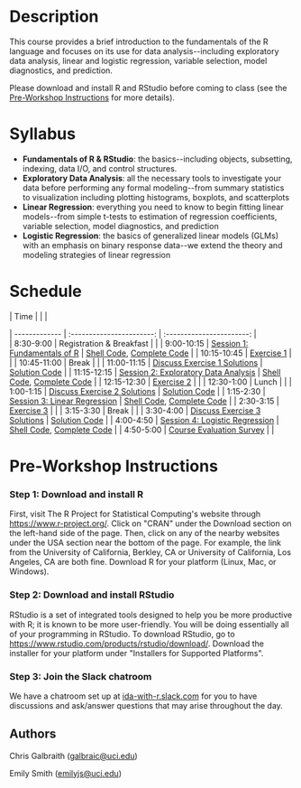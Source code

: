 # Description
This course provides a brief introduction to the fundamentals of the R language and focuses on its use for data analysis--including exploratory data analysis, linear and logistic regression, variable selection, model diagnostics, and prediction.

Please download and install R and RStudio before coming to class (see the [Pre-Workshop Instructions](#Instructions) for more details).


# Syllabus
* **Fundamentals of R & RStudio**: the basics--including objects, subsetting, indexing, data I/O, and control structures.
* **Exploratory Data Analysis**: all the necessary tools to investigate your data before performing any formal modeling--from summary statistics to visualization including plotting histograms, boxplots, and scatterplots
* **Linear Regression**: everything you need to know to begin fitting linear models--from simple t-tests to estimation of regression coefficients, variable selection, model diagnostics, and prediction
* **Logistic Regression**: the basics of generalized linear models (GLMs) with an emphasis on binary response data--we extend the theory and modeling strategies of linear regression



# Schedule
| 	   Time	    |           				|							|

| ------------- | :-----------------------:	| :-----------------------: |   
| 	8:30-9:00  	| Registration & Breakfast	|							|
| 	9:00-10:15	| [Session 1: Fundamentals of R](http://ucidatascienceinitiative.github.io/IDA-with-R/IDA-with-R_Session_1.html)			| [Shell Code](https://github.com/UCIDataScienceInitiative/IDA-with-R/blob/master/IDA-with-R_Session_1_shell.R), [Complete Code](https://github.com/UCIDataScienceInitiative/IDA-with-R/blob/master/IDA-with-R_Session_1_complete.R) |
| 	10:15-10:45	| [Exercise 1](http://ucidatascienceinitiative.github.io//IDA-with-R/Exercises/IDA-with-R_Exercise_1.html)					| |
| 	10:45-11:00	| Break						| |
| 	11:00-11:15	| [Discuss Exercise 1 Solutions](http://ucidatascienceinitiative.github.io//IDA-with-R/Solutions/IDA-with-R_Exercise_1_Solutions.html) | [Solution Code](https://github.com/UCIDataScienceInitiative/IDA-with-R/blob/master/Solutions/Exercise_1.R)   |
|   11:15-12:15 | [Session 2: Exploratory Data Analysis](http://ucidatascienceinitiative.github.io/IDA-with-R/IDA-with-R_Session_2.html) 	| [Shell Code](https://github.com/UCIDataScienceInitiative/IDA-with-R/blob/master/IDA-with-R_Session_2_shell.R), [Complete Code](https://github.com/UCIDataScienceInitiative/IDA-with-R/blob/master/IDA-with-R_Session_2_complete.R) |
| 	12:15-12:30	| [Exercise 2](http://ucidatascienceinitiative.github.io//IDA-with-R/Exercises/IDA-with-R_Exercise_2.html)					| |
| 	12:30-1:00 	| Lunch						| |
| 	1:00-1:15 	|  [Discuss Exercise 2 Solutions](http://ucidatascienceinitiative.github.io//IDA-with-R/Solutions/IDA-with-R_Exercise_2_Solutions.html) | [Solution Code](https://github.com/UCIDataScienceInitiative/IDA-with-R/blob/master/Solutions/Exercise_2.R)   |
| 	1:15-2:30	| [Session 3: Linear Regression](http://ucidatascienceinitiative.github.io/IDA-with-R/IDA-with-R_Session_3.html)			| [Shell Code](https://github.com/UCIDataScienceInitiative/IDA-with-R/blob/master/IDA-with-R_Session_3_shell.R), [Complete Code](https://github.com/UCIDataScienceInitiative/IDA-with-R/blob/master/IDA-with-R_Session_3_complete.R) |
| 	2:30-3:15	| [Exercise 3](http://ucidatascienceinitiative.github.io//IDA-with-R/Exercises/IDA-with-R_Exercise_3.html)					| |
| 	3:15-3:30	| Break						| |
| 	3:30-4:00	| [Discuss Exercise 3 Solutions](http://ucidatascienceinitiative.github.io//IDA-with-R/Solutions/IDA-with-R_Exercise_3_Solutions.html) | [Solution Code](https://github.com/UCIDataScienceInitiative/IDA-with-R/blob/master/Solutions/Exercise_3.R)	|
| 	4:00-4:50	| [Session 4: Logistic Regression](http://ucidatascienceinitiative.github.io/IDA-with-R/IDA-with-R_Session_4.html)			| [Shell Code](https://github.com/UCIDataScienceInitiative/IDA-with-R/blob/master/IDA-with-R_Session_4_shell.R), [Complete Code](https://github.com/UCIDataScienceInitiative/IDA-with-R/blob/master/IDA-with-R_Session_4_complete.R) |
| 	4:50-5:00	| [Course Evaluation Survey](https://docs.google.com/forms/d/e/1FAIpQLScRCXMWlui6e5XURTVqXsRlIHqMoPygTurX7VFsD8uGqVe-gg/viewform)		| |


# <a name="Instructions"></a>Pre-Workshop Instructions
### Step 1: Download and install R
First, visit The R Project for Statistical Computing's website through <https://www.r-project.org/>. Click on "CRAN" under the Download section on the left-hand side of the page. Then, click on any of the nearby websites under the USA section near the bottom of the page. For example, the link from the University of California, Berkley, CA or University of California, Los Angeles, CA are both fine. Download R for your platform (Linux, Mac, or Windows).

### Step 2: Download and install RStudio
RStudio is a set of integrated tools designed to help you be more productive with R; it is known to be more user-friendly. You will be doing essentially all of your programming in RStudio. To download RStudio, go to <https://www.rstudio.com/products/rstudio/download/>. Download the installer for your platform under "Installers for Supported Platforms".

### Step 3: Join the Slack chatroom
We have a chatroom set up at [ida-with-r.slack.com](https://join.slack.com/t/ida-with-r/shared_invite/enQtMjgwNjE4NDczMzY1LWQ4MGU4Y2UzMzc0NmQxZjIwNzMzYjFkODBmODNlMjFmOTA3YzE1MWIyNTYxMzMzY2Y5YWY2YWQ4NmJhZGVkYmU) for you to have discussions and ask/answer questions that may arise throughout the day.


## Authors
Chris Galbraith (<galbraic@uci.edu>)

Emily Smith (<emilyjs@uci.edu>)
